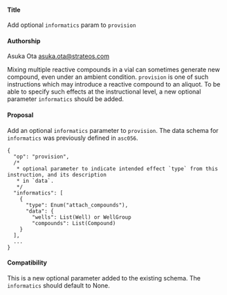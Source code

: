 #### **Title**
Add optional `informatics` param to `provision`

#### **Authorship**
Asuka Ota <asuka.ota@strateos.com>

Mixing multiple reactive compounds in a vial can sometimes generate new compound, even under an ambient condition. `provision` is one of such instructions which may introduce a reactive compound to an aliquot. To be able to specify such effects at the instructional level, a new optional parameter `informatics` should be added.

#### **Proposal**
Add an optional `informatics` parameter to `provision`. The data schema for `informatics` was previously defined in `asc056`.

```
{
  "op": "provision",
  /* 
   * optional parameter to indicate intended effect `type` from this instruction, and its description
   * in `data`.
   */
  "informatics": [
    {
      "type": Enum("attach_compounds"),
      "data": {
        "wells": List(Well) or WellGroup
        "compounds": List(Compound)
    }
  ],
  ...
}
```

#### **Compatibility**
This is a new optional parameter added to the existing schema. The `informatics` should default to None.
